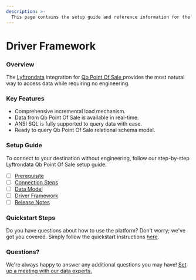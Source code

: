 ```yaml
---
description: >-
  This page contains the setup guide and reference information for the Qb Point Of Sale source connector.
---
```


# Driver Framework

### Overview

The [Lyftrondata](https://www.lyftrondata.com/) integration for [Qb Point Of Sale](https://www.lyftrondata.com/integration/qb-point-of-sale/)[ ](https://www.lyftrondata.com/integration/qb-point-of-sale/)provides the most natural way to access data while requiring no engineering.

### Key Features

* Comprehensive incremental load mechanism.
* Data from Qb Point Of Sale is available in real-time.&#x20;
* ANSI SQL is fully supported to query data with ease.
* Ready to query Qb Point Of Sale relational schema model.

### Setup Guide

To connect to your destination without engineering, follow our step-by-step Lyftrondata Qb Point Of Sale setup guide.

* [ ] [Prerequisite](../../finance-analytics/qb-point-of-sale/prerequisite.md)
* [ ] [Connection Steps](../../finance-analytics/qb-point-of-sale/connection-steps.md)
* [ ] [Data Model](../../finance-analytics/qb-point-of-sale/data-model/)
* [ ] [Driver Framework](../../finance-analytics/qb-point-of-sale/driver-framework/)
* [ ] [Release Notes](../../finance-analytics/qb-point-of-sale/release-notes.md)

### Quickstart Steps

Do you have questions about how to use the platform? Don't worry; we've got you covered. Simply follow the quickstart instructions [here](../../../quickstart-steps.md).

### Questions? <a href="#questions" id="questions"></a>

We're always happy to answer any additional questions you may have! [Set up a meeting with our data experts.](https://www.lyftrondata.com/book-a-meeting/)


